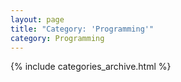 ```yaml
---
layout: page
title: "Category: 'Programming'"
category: Programming
---
```


{% include categories_archive.html %}
